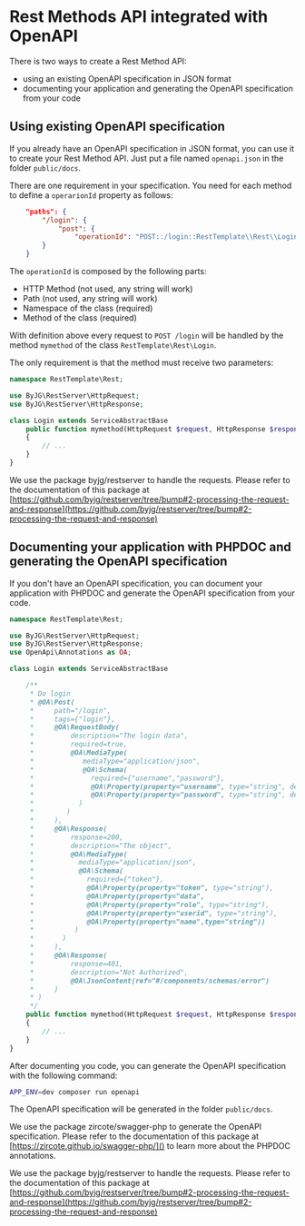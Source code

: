 # Rest Methods API integrated with OpenAPI

There is two ways to create a Rest Method API:

- using an existing OpenAPI specification in JSON format
- documenting your application and generating the OpenAPI specification from your code

## Using existing OpenAPI specification

If you already have an OpenAPI specification in JSON format, you can use it to create your Rest Method API.
Just put a file named `openapi.json` in the folder `public/docs`.

There are one requirement in your specification. You need for each method to define a `operarionId` property as follows:

```json
    "paths": {
        "/login": {
            "post": {
                "operationId": "POST::/login::RestTemplate\\Rest\\Login::mymethod",
        }
    }
```

The `operationId` is composed by the following parts:

- HTTP Method (not used, any string will work)
- Path (not used, any string will work)
- Namespace of the class (required)
- Method of the class (required)

With definition above every request to `POST /login` will be handled by the method `mymethod` of the class `RestTemplate\Rest\Login`.

The only requirement is that the method must receive two parameters:

```php
namespace RestTemplate\Rest;

use ByJG\RestServer\HttpRequest;
use ByJG\RestServer\HttpResponse;

class Login extends ServiceAbstractBase
    public function mymethod(HttpRequest $request, HttpResponse $response)
    {
        // ...
    }
}
```

We use the package byjg/restserver to handle the requests. Please refer to the documentation of this package at [https://github.com/byjg/restserver/tree/bump#2-processing-the-request-and-response](https://github.com/byjg/restserver/tree/bump#2-processing-the-request-and-response)

## Documenting your application with PHPDOC and generating the OpenAPI specification

If you don't have an OpenAPI specification, you can document your application with PHPDOC and generate the OpenAPI specification from your code.

```php
namespace RestTemplate\Rest;

use ByJG\RestServer\HttpRequest;
use ByJG\RestServer\HttpResponse;
use OpenApi\Annotations as OA;

class Login extends ServiceAbstractBase

    /**
     * Do login
     * @OA\Post(
     *     path="/login",
     *     tags={"login"},
     *     @OA\RequestBody(
     *         description="The login data",
     *         required=true,
     *         @OA\MediaType(
     *            mediaType="application/json",
     *            @OA\Schema(
     *              required={"username","password"},
     *              @OA\Property(property="username", type="string", description="The username"),
     *              @OA\Property(property="password", type="string", description="The password"),
     *           )
     *        )
     *     ),
     *     @OA\Response(
     *         response=200,
     *         description="The object",
     *         @OA\MediaType(
     *           mediaType="application/json",
     *           @OA\Schema(
     *             required={"token"},
     *             @OA\Property(property="token", type="string"),
     *             @OA\Property(property="data",
     *             @OA\Property(property="role", type="string"),
     *             @OA\Property(property="userid", type="string"),
     *             @OA\Property(property="name",type="string"))
     *          )
     *       )
     *     ),
     *     @OA\Response(
     *         response=401,
     *         description="Not Authorized",
     *         @OA\JsonContent(ref="#/components/schemas/error")
     *     )
     * )
     */
    public function mymethod(HttpRequest $request, HttpResponse $response)
    {
        // ...
    }
}
```

After documenting you code, you can generate the OpenAPI specification with the following command:

```bash
APP_ENV=dev composer run openapi
```

The OpenAPI specification will be generated in the folder `public/docs`.

We use the package zircote/swagger-php to generate the OpenAPI specification. 
Please refer to the documentation of this package at [https://zircote.github.io/swagger-php/]()  to learn more about the PHPDOC annotations.

We use the package byjg/restserver to handle the requests. Please refer to the documentation of this package at [https://github.com/byjg/restserver/tree/bump#2-processing-the-request-and-response](https://github.com/byjg/restserver/tree/bump#2-processing-the-request-and-response)
